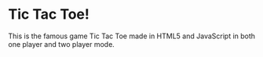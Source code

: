 # Tic Tac Toe!

This is the famous game Tic Tac Toe made in HTML5 and JavaScript in both one player and two player mode.